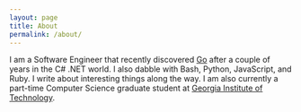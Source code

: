 ```yaml
---
layout: page
title: About
permalink: /about/
---
```


I am a Software Engineer that recently discovered [Go](https://golang.org/) after a couple of years in the C# .NET world. I also dabble with Bash, Python, JavaScript, and Ruby. I write about interesting things along the way. I am also currently a part-time Computer Science graduate student at [Georgia Institute of Technology](http://www.omscs.gatech.edu/).
